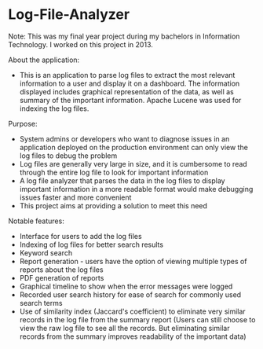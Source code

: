 # Log-File-Analyzer
Note: This was my final year project during my bachelors in Information Technology. I worked on this project in 2013.

About the application:
- This is an application to parse log files to extract the most relevant information to a user and display it on a dashboard. The information displayed includes graphical representation of the data, as well as summary of the important information. Apache Lucene was used for indexing the log files. 

Purpose:
- System admins or developers who want to diagnose issues in an application deployed on the production environment can only view the log files to debug the problem
- Log files are generally very large in size, and it is cumbersome to read through the entire log file to look for important information
- A log file analyzer that parses the data in the log files to display important information in a more readable format would make debugging issues faster and more convenient
- This project aims at providing a solution to meet this need

Notable features:
  - Interface for users to add the log files
  - Indexing of log files for better search results
  - Keyword search
  - Report generation - users have the option of viewing multiple types of reports about the log files
  - PDF generation of reports
  - Graphical timeline to show when the error messages were logged
  - Recorded user search history for ease of search for commonly used search terms
  - Use of similarity index (Jaccard's coefficient) to eliminate very similar records in the log file from the summary report     (Users can still choose to view the raw log file to see all the records. But eliminating similar records from the summary      improves readability of the important data)


